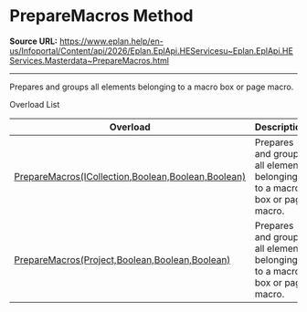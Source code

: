 # PrepareMacros Method

**Source URL:** https://www.eplan.help/en-us/Infoportal/Content/api/2026/Eplan.EplApi.HEServicesu~Eplan.EplApi.HEServices.Masterdata~PrepareMacros.html

---

Prepares and groups all elements belonging to a macro box or page macro.

Overload List

| Overload | Description |
| --- | --- |
| [PrepareMacros(ICollection<Page>,Boolean,Boolean,Boolean)](Eplan.EplApi.HEServicesu~Eplan.EplApi.HEServices.Masterdata~PrepareMacros(ICollection{Page},Boolean,Boolean,Boolean).html) | Prepares and groups all elements belonging to a macro box or page macro. |
| [PrepareMacros(Project,Boolean,Boolean,Boolean)](Eplan.EplApi.HEServicesu~Eplan.EplApi.HEServices.Masterdata~PrepareMacros(Project,Boolean,Boolean,Boolean).html) | Prepares and groups all elements belonging to a macro box or page macro. |
